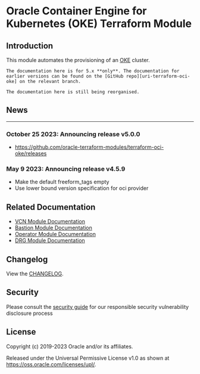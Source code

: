 [uri-changelog]: ./CHANGELOG.md
[uri-oci-cli]: https://docs.oracle.com/en-us/iaas/Content/API/Concepts/cliconcepts.htm#Command_Line_Interface_CLI
[uri-oci-oke]: https://docs.oracle.com/en-us/iaas/Content/ContEng/home.htm#top
[uri-terraform-oci-vcn]: https://github.com/oracle-terraform-modules/terraform-oci-vcn
[uri-terraform-oci-bastion]: https://github.com/oracle-terraform-modules/terraform-oci-bastion
[uri-terraform-oci-operator]: https://github.com/oracle-terraform-modules/terraform-oci-operator
[uri-terraform-oci-drg]: https://github.com/oracle-terraform-modules/terraform-oci-drg
[uri-terraform-oci-oke]: https://github.com/oracle-terraform-modules/terraform-oci-oke
[uri-terraform-options]: ./inputs_submodule.html#cluster
# Oracle Container Engine for Kubernetes (OKE) Terraform Module

## Introduction

This module automates the provisioning of an [OKE][uri-oci-oke] cluster.

```admonish notice
The documentation here is for 5.x **only**. The documentation for earlier versions can be found on the [GitHub repo][uri-terraform-oci-oke] on the relevant branch.
```

```admonish warning
The documentation here is still being reorganised.
```

## News

***
### October 25 2023: Announcing release v5.0.0
- https://github.com/oracle-terraform-modules/terraform-oci-oke/releases

<!-- ***
### August 24 2023: Announcing release v5.0.0-RC5

- docs: Push link to documentation further up in README
- fix: 5.x Distinguish A1 from A10 shape for image selection
- fix issues with the cluster_autoscaler defined_tags for worker nodes

***
### August 24 2023: Announcing release v5.0.0-RC4

- docs: updated releases
- fix: 5.x Include user-configured defined tags with cluster

***
### August 18 2023: Announcing release v5.0.0-RC3

- fix: 5.x Fallback to null for undefined subnet dns_label w/ assign_dns=false
- fix: missing lb rule doesn't allow explicit ingress from anywhere


### August 15 2023: Announcing release v5.0.0-RC2

- feat: 5.x Implement node_eviction_node_pool_settings
- docs: Add clarifying examples for operator instance principal
- fix: missing lb rule so load balancers become healthy
- feat: 5.x Update outputs for worker pools/ips/ids, eviction grace in seconds
- fix: fix ssh_to_operator output if create_bastion is false
- fix: 5.x Use locked dependency versions for GH mdbook cache
- fix: 5.x Subnet dns_label, cloud_init error handling, SSH command cleanup
- fix: 5.x Remove outdated Calico extension by @devoncrouse
- fix: 5.x Update Cluster Autoscaler docs, image tag
- fix: 5.x Evaluation for auto NSG creation with defaults


### July 20 2023: Announcing release v5.0.0-beta.6

- fix: 5.x Unspecified default placement FDs when mode != virtual-node-pool

### July 20 2023: Announcing release v5.0.0-RC1

- feat: Add 4.x->5.x migration blocks for subnets, cluster
- feat: 5.x Add extra network extensions, update docs/examples
- docs: docs updates
- fix: 5.x Remove unrequired home provider for bastion submodule
- fix: Update link to Oracle Contributor Agreement
- fix: 5.x Disable unused datasources, create NSGs with auto defaults
- fix: ssh_to_operator output use long form
- docs: improve formatting of examples/workers tfvars
- docs: improve formatting by putting more variables different lines
- fix: 5.x Use correct state_id var in resource tags
- feat: 5.x Implement worker pool drain
- feat: 5.x Implement virtual node pools

### June 27 2023: Announcing release v5.0.0-beta.5

- Safe handling of null values in strings on missing/destroy
- Error handling for tag lookups
- Update build action
- mdbook action, run for prefixed branche
- 1st doc review for 5.x
- Add missing resources tags, materialize early
- adding capacity reservation support for workers
- Add examples to documentation
- Fill in var defs for workers submodule, deprecate FSS inputs
- Flatten and tolist policy statements

### May 25 2023: Announcing release v5.0.0-beta.5

- Add optional NSG rule for bastion k8s endpoint access
- Add ability to override default cloud-init set by OKE in worker pools
- 5.x Use pool-level node_labels
- 5.x Use correct suffix numbering for pools with mode=instance
- 5.x Relax TF provider version constraints
- 5.x TF 1.3, subnet/NSG objects, NSG/image preconditions, unrequired VCN
- 5.x Support platform_config for preview modes
- 5.x Specify lifecycle ignore for extended_metadata at correct level
- 5.x Merge redundant shape results for platform_config type lookup
- Include empty default for pool extended_metadata

*** -->

### May 9 2023: Announcing release v4.5.9

- Make the default freeform_tags empty
- Use lower bound version specification for oci provider


## Related Documentation

* [VCN Module Documentation][uri-terraform-oci-vcn]
* [Bastion Module Documentation][uri-terraform-oci-bastion]
* [Operator Module Documentation][uri-terraform-oci-operator]
* [DRG Module Documentation][uri-terraform-oci-drg]

## Changelog
View the [CHANGELOG][uri-changelog].

## Security
Please consult the [security guide](./docs/SECURITY.md) for our responsible security vulnerability disclosure process


## License
Copyright (c) 2019-2023 Oracle and/or its affiliates.

Released under the Universal Permissive License v1.0 as shown at
<https://oss.oracle.com/licenses/upl/>.